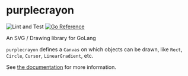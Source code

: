 # purplecrayon
![Lint and Test](https://github.com/jordan-bonecutter/purplecrayon/workflows/Main/badge.svg)
[![Go Reference](https://pkg.go.dev/badge/github.com/jordan-bonecutter/purplecrayon.svg)](https://pkg.go.dev/github.com/jordan-bonecutter/purplecrayon)

An SVG / Drawing library for GoLang

`purplecrayon` defines a `Canvas` on which objects can be drawn, like `Rect`, `Circle`, `Cursor`, `LinearGradient`, etc.

See [the documentation](https://pkg.go.dev/github.com/jordan-bonecutter/purplecrayon) for more information.
